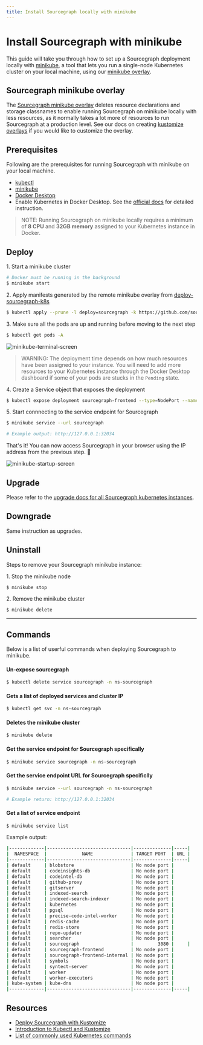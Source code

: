 ```yaml
---
title: Install Sourcegraph locally with minikube
---
```


# Install Sourcegraph with minikube

This guide will take you through how to set up a Sourcegraph deployment locally with [minikube](https://minikube.sigs.k8s.io/docs/), a tool that lets you run a single-node Kubernetes cluster on your local machine, using our [minikube overlay](https://github.com/sourcegraph/deploy-sourcegraph-k8s/tree/main/examples/minikube).

## Sourcegraph minikube overlay

The [Sourcegraph minikube overlay](https://github.com/sourcegraph/deploy-sourcegraph-k8s/tree/main/examples/minikube) deletes resource declarations and storage classnames to enable running Sourcegraph on minikube locally with less resources, as it normally takes a lot more of resources to run Sourcegraph at a production level. See our docs on creating [kustomize overlays](../kubernetes/kustomize) if you would like to customize the overlay.

## Prerequisites

Following are the prerequisites for running Sourcegraph with minikube on your local machine.

- [kubectl](https://kubernetes.io/docs/tasks/tools/)
- [minikube](https://minikube.sigs.k8s.io/docs/start/)
- [Docker Desktop](https://www.docker.com/products/docker-desktop/)
- Enable Kubernetes in Docker Desktop. See the [official docs](https://docs.docker.com/desktop/kubernetes/#enable-kubernetes) for detailed instruction.

> NOTE: Running Sourcegraph on minikube locally requires a minimum of **8 CPU** and **32GB memory** assigned to your Kubernetes instance in Docker.

## Deploy

1\. Start a minikube cluster

```sh
# Docker must be running in the background
$ minikube start
```

2\. Apply manifests generated by the remote minikube overlay from [deploy-sourcegraph-k8s](https://github.com/sourcegraph/deploy-sourcegraph-k8s)

```sh
$ kubectl apply --prune -l deploy=sourcegraph -k https://github.com/sourcegraph/deploy-sourcegraph-k8s/examples/minikube/base?ref=v4.5.0
```

3\. Make sure all the pods are up and running before moving to the next step

```sh
$ kubectl get pods -A
```

<img class="screenshot w-100" src="https://user-images.githubusercontent.com/68532117/141348352-a38dec9e-7166-40d7-a64e-019339732248.png" alt="minikube-terminal-screen"/>

> WARNING: The deployment time depends on how much resources have been assigned to your instance. You will need to add more resources to your Kubernetes instance through the Docker Desktop dashboard if some of your pods are stucks in the `Pending` state.

4\. Create a Service object that exposes the deployment

```sh
$ kubectl expose deployment sourcegraph-frontend --type=NodePort --name sourcegraph --port=3080 --target-port=3080
```

5\.  Start connnecting to the service endpoint for Sourcegraph 

```sh
$ minikube service --url sourcegraph

# Example output: http://127.0.0.1:32034
```

That's it! You can now access Sourcegraph in your browser using the IP address from the previous step. 🎉

<img class="screenshot" src="https://user-images.githubusercontent.com/68532117/141357183-905d0dbe-2d40-4dec-98b1-0a1cb13b0cf4.png" alt="minikube-startup-screen"/>

## Upgrade

Please refer to the [upgrade docs for all Sourcegraph kubernetes instances](../kubernetes/update.md).

## Downgrade

Same instruction as upgrades.

## Uninstall

Steps to remove your Sourcegraph minikube instance:

1\. Stop the minikube node

```sh
$ minikube stop
```

2\. Remove the minikube cluster

```sh
$ minikube delete
```

---

## Commands

Below is a list of userful commands when deploying Sourcegraph to minikube.

#### Un-expose sourcegraph

```sh
$ kubectl delete service sourcegraph -n ns-sourcegraph
```

#### Gets a list of deployed services and cluster IP

```sh
$ kubectl get svc -n ns-sourcegraph
```

#### Deletes the minikube cluster

```sh
$ minikube delete
```

#### Get the service endpoint for Sourcegraph specifically

```sh
$ minikube service sourcegraph -n ns-sourcegraph
```

#### Get the service endpoint URL for Sourcegraph specificlly

```sh
$ minikube service --url sourcegraph -n ns-sourcegraph

# Example return: http://127.0.0.1:32034
```

#### Get a list of service endpoint

```sh
$ minikube service list
```

Example output:

```sh
|-------------|-------------------------------|--------------|-----|
|  NAMESPACE  |             NAME              | TARGET PORT  | URL |
|-------------|-------------------------------|--------------|-----|
| default     | blobstore                     | No node port |
| default     | codeinsights-db               | No node port |
| default     | codeintel-db                  | No node port |
| default     | github-proxy                  | No node port |
| default     | gitserver                     | No node port |
| default     | indexed-search                | No node port |
| default     | indexed-search-indexer        | No node port |
| default     | kubernetes                    | No node port |
| default     | pgsql                         | No node port |
| default     | precise-code-intel-worker     | No node port |
| default     | redis-cache                   | No node port |
| default     | redis-store                   | No node port |
| default     | repo-updater                  | No node port |
| default     | searcher                      | No node port |
| default     | sourcegraph                   |         3080 |     |
| default     | sourcegraph-frontend          | No node port |
| default     | sourcegraph-frontend-internal | No node port |
| default     | symbols                       | No node port |
| default     | syntect-server                | No node port |
| default     | worker                        | No node port |
| default     | worker-executors              | No node port |
| kube-system | kube-dns                      | No node port |
|-------------|-------------------------------|--------------|-----|
```

## Resources

- [Deploy Sourcegraph with Kustomize](https://docs.sourcegraph.com/admin/install/kubernetes)
- [Introduction to Kubectl and Kustomize](https://kubectl.docs.kubernetes.io/guides/introduction/)
- [List of commonly used Kubernetes commands](https://sourcegraph.github.io/support-generator/)
